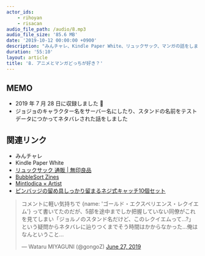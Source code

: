 ```yaml
---
actor_ids:
    - rihoyan
    - risacan
audio_file_path: /audio/8.mp3
audio_file_size: '85.6 MB'
date: '2019-10-12 00:00:00 +0900'
description: "みんチャレ、Kindle Paper White、リュックサック、マンガの話をしました"
duration: '55:10'
layout: article
title: '8. アニメとマンガどっちが好き？'
---
```


## MEMO

- 2019 年 7 月 28 日に収録しました 📆
- ジョジョのキャラクター名をサーバー名にしたり、スタンドの名前をテストデータにつかってネタバレされた話をしました

## 関連リンク
* みんチャレ
* Kindle Paper White
* [リュックサック 通販 \| 無印良品](https://www.muji.net/store/cmdty/section/S1000513)
* [BubbleSort Zines](https://shop.bubblesort.io/)
* [Mintlodica × Artist](https://mintlodica.com/)
* [ピンバッジの留め具しっかり留まるネジ式キャッチ10個セット](https://www.amazon.co.jp/dp/B00CEPBL2U/ref=cm_sw_em_r_mt_dp_U_amBODbD27ZNW3)

<blockquote class="twitter-tweet"><p lang="ja" dir="ltr">コメントに軽い気持ちで {name: &#39;ゴールド・エクスペリエンス・レクイエム&#39;} って書いてたのだが、5部を途中までしか把握していない同僚がこれを見てしまい「ジョルノのスタンド名だけど、このレクイエムって…?」という疑問からネタバレに辿りつくまでそう時間はかからなかった…俺はなんということ…</p>&mdash; Wataru MIYAGUNI (@gongoZ) <a href="https://twitter.com/gongoZ/status/1144145574838464512?ref_src=twsrc%5Etfw">June 27, 2019</a></blockquote> <script async src="https://platform.twitter.com/widgets.js" charset="utf-8"></script>